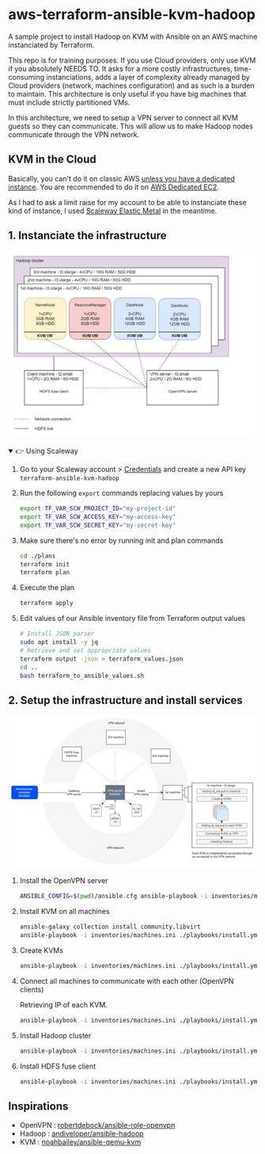 # aws-terraform-ansible-kvm-hadoop

A sample project to install Hadoop on KVM with Ansible on an AWS machine instanciated by Terraform.

This repo is for training purposes. If you use Cloud providers, only use KVM if you absolutely NEEDS TO. It asks for a more costly infrastructures, time-consuming instanciations, adds a layer of complexity already managed by Cloud providers (network, machines configuration) and as such is a burden to maintain. This architecture is only useful if you have big machines that must include strictly partitioned VMs.

In this architecture, we need to setup a VPN server to connect all KVM guests so they can communicate. This will allow us to make Hadoop nodes communicate through the VPN network.

## KVM in the Cloud

Basically, you can't do it on classic AWS [unless you have a dedicated instance](https://aws.amazon.com/blogs/aws/new-amazon-ec2-bare-metal-instances-with-direct-access-to-hardware). You are recommended to do it on [AWS Dedicated EC2](https://aws.amazon.com/ec2/pricing/dedicated-instances).

As I had to ask a limit raise for my account to be able to instanciate these kind of instance, I used [Scaleway Elastic Metal](https://www.scaleway.com/en/elastic-metal/) in the meantime.

## 1. Instanciate the infrastructure

![Architecture schema](./schema.jpg)

<details open>
<summary>👉 Using Scaleway</summary>

1. Go to your Scaleway account > [Credentials](https://console.scaleway.com/project/credentials) and create a new API key `terraform-ansible-kvm-hadoop`

2. Run the following `export` commands replacing values by yours

    ```bash
    export TF_VAR_SCW_PROJECT_ID="my-project-id"
    export TF_VAR_SCW_ACCESS_KEY="my-access-key"
    export TF_VAR_SCW_SECRET_KEY="my-secret-key"
    ```

3. Make sure there's no error by running init and plan commands

    ```bash
    cd ./plans
    terraform init
    terraform plan
    ```

4. Execute the plan

    ```bash
    terraform apply
    ```

5. Edit values of our Ansible inventory file from Terraform output values

    ```bash
    # Install JSON parser
    sudo apt install -y jq
    # Retrieve and set appropriate values
    terraform output -json > terraform_values.json
    cd ..
    bash terraform_to_ansible_values.sh
    ```

</details>

## 2. Setup the infrastructure and install services

![Chaining of Ansible's playbook actions](./chaining.jpg)

1. Install the OpenVPN server

    ```bash
    ANSIBLE_CONFIG=$(pwd)/ansible.cfg ansible-playbook -i inventories/machines.ini ./playbooks/install.yml --extra-vars @./vars/all.yml -t vpn-server
    ```

2. Install KVM on all machines

    ```bash
    ansible-galaxy collection install community.libvirt
    ansible-playbook -i inventories/machines.ini ./playbooks/install.yml --extra-vars @./vars/all.yml -t kvm-install
    ```

3. Create KVMs

    ```bash
    ansible-playbook -i inventories/machines.ini ./playbooks/install.yml --extra-vars @./vars/all.yml -t kvm-configuration
    ```

4. Connect all machines to communicate with each other (OpenVPN clients)

    Retrieving IP of each KVM.

    ```bash
    ansible-playbook -i inventories/machines.ini ./playbooks/install.yml --extra-vars @./vars/all.yml -t vpn-clients
    ```

5. Install Hadoop cluster

    ```bash
    ansible-playbook -i inventories/machines.ini ./playbooks/install.yml --extra-vars @./vars/all.yml -t hadoop-install
    ```

6. Install HDFS fuse client

    ```bash
    ansible-playbook -i inventories/machines.ini ./playbooks/install.yml --extra-vars @./vars/all.yml -t hdfs-fuse-install
    ```

## Inspirations

- OpenVPN : [robertdebock/ansible-role-openvpn](https://github.com/robertdebock/ansible-role-openvpn)
- Hadoop : [andiveloper/ansible-hadoop](https://github.com/andiveloper/ansible-hadoop)
- KVM : [noahbailey/ansible-qemu-kvm](https://github.com/noahbailey/ansible-qemu-kvm)
